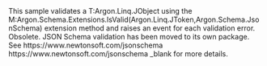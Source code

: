 <?xml version="1.0" encoding="utf-8"?>
<topic id="JTokenValidateWithEvent" revisionNumber="1">
  <developerConceptualDocument xmlns="http://ddue.schemas.microsoft.com/authoring/2003/5" xmlns:xlink="http://www.w3.org/1999/xlink">
    <introduction>
      <para>This sample validates a <codeEntityReference>T:Argon.Linq.JObject</codeEntityReference>
      using the <codeEntityReference>M:Argon.Schema.Extensions.IsValid(Argon.Linq.JToken,Argon.Schema.JsonSchema)</codeEntityReference>
      extension method and raises an event for each validation error.</para>
    </introduction>
<alert class="caution">
  <para>
    <legacyBold>Obsolete.</legacyBold> JSON Schema validation has been moved to its own package. See <externalLink>
        <linkText>https://www.newtonsoft.com/jsonschema</linkText>
        <linkUri>https://www.newtonsoft.com/jsonschema</linkUri>
        <linkTarget>_blank</linkTarget>
      </externalLink>
      for more details.
  </para>
</alert>
    <section>
      <title>Sample</title>
      <content>
        <code lang="cs" source="..\Src\Tests\Documentation\Samples\Schema\JTokenValidateWithEvent.cs" region="Usage" title="Usage" />
      </content>
    </section>
  </developerConceptualDocument>
</topic>
